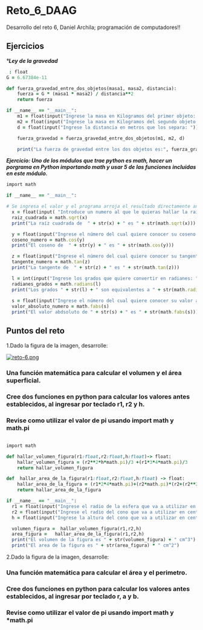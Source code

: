 # Reto_6_DAAG
Desarrollo del reto 6, Daniel Archila; programación de computadores!!



## Ejercicios 
 ***°Ley de la gravedad***
 
```ruby
 : float 
G = 6.67384e-11

def fuerza_gravedad_entre_dos_objetos(masa1, masa2, distancia):
    fuerza = G * (masa1 * masa2) / distancia**2
    return fuerza

if __name__ == "__main__":
    m1 = float(input("Ingrese la masa en Kilogramos del primer objeto: "))
    m2 = float(input("Ingrese la masa en Kilogramos del segundo objeto: "))
    d = float(input("Ingrese la distancia en metros que los separa: "))

    fuerza_gravedad = fuerza_gravedad_entre_dos_objetos(m1, m2, d)

    print("La fuerza de gravedad entre los dos objetos es:", fuerza_gravedad, "Newtons")
```
    
***Ejercicio: Uno de los módulos que trae python es math, hacer un porgrama en Python importando math y usar 5 de las funciones incluidas en este módulo.***


```ruby
import math

if __name__ == "__main__":

# Se ingresa el valor y el programa arroja el resultado directamente antes de agregar siguiente valor 
  x = float(input( "Introduce un numero al que le quieras hallar la raiz cuadrada: "))
  raiz_cuadrada = math.sqrt(x)
  print("La raíz cuadrada de  " + str(x) + " es " + str(math.sqrt(x)))

  y = float(input("Ingrese el número del cual quiere conocer su coseno: "))
  coseno_numero = math.cos(y)
  print("El coseno de  " + str(y) + " es " + str(math.cos(y)))

  z = float(input("Ingrese el número del cual quiere conocer su tangente: ") )
  tangente_numero = math.tan(z)
  print("La tangente de  " + str(z) + " es " + str(math.tan(z)))

  l = int(input("Ingrese los grados que quiere convertir en radianes: "))
  radianes_grados = math.radians(l)
  print("Los grados " + str(l) + " son equivalentes a " + str(math.radians(l)) + " radianes")
  
  s = float(input("Ingrese el número del cual quiere conocer su valor absoluto: "))
  valor_absoluto_numero = math.fabs(s)
  print("El valor abdsoluto de " + str(s) + " es " + str(math.fabs(s)))
```


## Puntos del reto

1.Dado la figura de la imagen, desarrolle: 

[![reto-6.png](https://i.postimg.cc/4NL4z2dd/reto-6.png)](https://postimg.cc/cr3NWmfy)


### Una función matemática para calcular el volumen y el área superficial.

### Cree dos funciones en python para calcular los valores antes establecidos, al ingresar por teclado r1, r2 y h.

### Revise como utilizar el valor de pi usando import math y math.pi 


```ruby

import math

def hallar_volumen_figura(r1:float,r2:float,h:float)-> float:
    hallar_volumen_figura = (r2**2*h*math.pi)/3 +(r1*3*4*math.pi)/3
    return hallar_volumen_figura 

def  hallar_area_de_la_figura(r1:float,r2:float,h:float) -> float:
    hallar_area_de_la_figura = (r1*2*4*math.pi)+(r2*math.pi)*(r2+(r2**2+h**2)**(1/2))
    return hallar_area_de_la_figura

if __name__ == "__main__":
  r1 = float(input("Ingrese el radio de la esfera que va a utilizar en centimetros: "))
  r2 = float(input("Ingrese el radio del cono que va a utilizar en centimetros: "))
  h = float(input("Ingrese la altura del cono que va a utilizar en centimetros: "))

  volumen_figura =  hallar_volumen_figura(r1,r2,h)
  area_figura =   hallar_area_de_la_figura(r1,r2,h) 
  print("El volumen de la figura es " + str(volumen_figura) + " cm^3") 
  print("El area de la figura es " + str(area_figura) * " cm^2")
  ```
  
2.Dado la figura de la imagen, desarrolle:


### Una función matemática para calcular el área y el perimetro.
### Cree dos funciones en python para calcular los valores antes establecidos, al ingresar por teclado r, a y b.
### Revise como utilizar el valor de pi usando import math y *math.pi


```ruby

  


